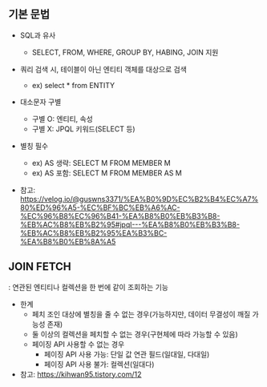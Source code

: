 ## 기본 문법
* SQL과 유사
  - SELECT, FROM, WHERE, GROUP BY, HABING, JOIN 지원
* 쿼리 검색 시, 테이블이 아닌 엔티티 객체를 대상으로 검색
  - ex) select * from ENTITY
* 대소문자 구별
  - 구별 O: 엔티티, 속성
  - 구별 X: JPQL 키워드(SELECT 등)
* 별칭 필수
  - ex) AS 생략: SELECT M FROM MEMBER M
  - ex) AS 포함: SELECT M FROM MEMBER AS M

* 참고: https://velog.io/@guswns3371/%EA%B0%9D%EC%B2%B4%EC%A7%80%ED%96%A5-%EC%BF%BC%EB%A6%AC-%EC%96%B8%EC%96%B41-%EA%B8%B0%EB%B3%B8-%EB%AC%B8%EB%B2%95#jpql---%EA%B8%B0%EB%B3%B8-%EB%AC%B8%EB%B2%95%EA%B3%BC-%EA%B8%B0%EB%8A%A5

## JOIN FETCH
: 연관된 엔티티나 컬렉션을 한 번에 같이 조회하는 기능

* 한계
  - 페치 조인 대상에 별칭을 줄 수 없는 경우(가능하지만, 데이터 무결성이 깨질 가능성 존재)
  - 둘 이상의 컬렉션을 페치할 수 없는 경우(구현체에 따라 가능할 수 있음)
  - 페이징 API 사용할 수 없는 경우
    + 페이징 API 사용 가능: 단일 값 연관 필드(일대일, 다대일)
    + 페이징 API 사용 불가: 컬렉션(일대다)
* 참고: https://kihwan95.tistory.com/12
